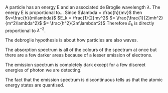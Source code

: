 A particle has an energy E and an associated de Broglie wavelength $\lambda$. The energy E is proportional to...
Since $\lambda = \frac{h}{mv}$ then $v=\frac{h}{m\lambda}$
$E_k = \frac{1}{2}mv^2$
	$= \frac{\frac{1}{2}mh^2}{m^2\lambda^2}$
	$= \frac{h^2}{2m\lambda^2}$
Therefore $E_k$ is directly proportional to $\lambda^{-2}$.

The debroglie hypothesis is about how particles are also waves.

The absorption spectrum is all of the colours of the spectrum at once but there are a few darker areas because of a lesser emission of electrons. 

The emission spectrum is completely dark except for a few discreet energies of photon we are detecting.

The fact that the emission spectrum is discontinuous tells us that the atomic energy states are quantised.
